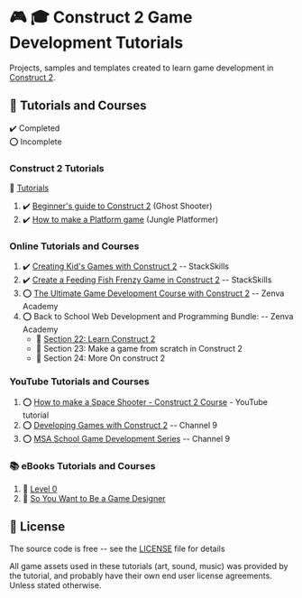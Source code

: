 # :video_game: :mortar_board: Construct 2 Game Development Tutorials

Projects, samples and templates created to learn game development in [Construct 2][construct].

## :beginner: Tutorials and Courses

:heavy_check_mark: Completed  
:o: Incomplete

### Construct 2 Tutorials

:link: [Tutorials][tutorials]

1. :heavy_check_mark: [Beginner's guide to Construct 2](construct-tutorials/ghost-shooter-tutorial/) (Ghost Shooter)
2. :heavy_check_mark: [How to make a Platform game](construct-tutorials/jungle-platformer-tutorial/) (Jungle Platformer)

### Online Tutorials and Courses

1. :heavy_check_mark: [Creating Kid's Games with Construct 2](stackskills/toddler-games-tutorial/) -- StackSkills
2. :heavy_check_mark: [Create a Feeding Fish Frenzy Game in Construct 2](stackskills/feeding-fish-frenzy-tutorial/) -- StackSkills
3. :o: [The Ultimate Game Development Course with Construct 2](zenva-academy/ultimate-game-development-course/) -- Zenva Academy
4. :o: Back to School Web Development and Programming Bundle: -- Zenva Academy
   - :construction: [Section 22: Learn Construct 2](/)
   - :construction: Section 23: Make a game from scratch in Construct 2
   - :construction: Section 24: More On construct 2

### YouTube Tutorials and Courses

1. :o: [How to make a Space Shooter - Construct 2 Course](youtube/space-shooter-tutorial/) - YouTube tutorial
2. :o: [Developing Games with Construct 2](channel9/developing-games-with-construct-2/) -- Channel 9
3. :o: [MSA School Game Development Series](channel9/msa-school-game-development-series/) -- Channel 9

### :books: eBooks Tutorials and Courses

1. :file_folder: [Level 0](level-0-ebook/)
2. :file_folder: [So You Want to Be a Game Designer](so-you-want-to-be-a-game-designer/)

## :page_with_curl: License

The source code is free -- see the [LICENSE](LICENSE) file for details

All game assets used in these tutorials (art, sound, music) was provided by the tutorial, and probably have their own end user license agreements.
Unless stated otherwise.

[construct]: https://www.scirra.com/construct2
[tutorials]: https://www.construct.net/en/tutorials/construct-2?flang=1
